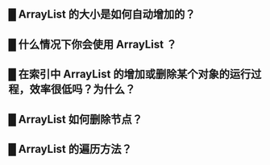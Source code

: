 ## █ ArrayList 的大小是如何自动增加的？

## █ 什么情况下你会使用 ArrayList ？

## █ 在索引中 ArrayList 的增加或删除某个对象的运行过程，效率很低吗？为什么？

## █ ArrayList 如何删除节点？

## █ ArrayList 的遍历方法？
